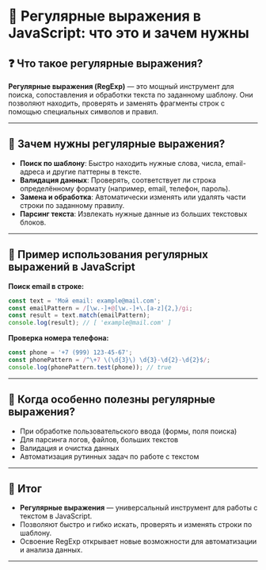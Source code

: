# 📌 Регулярные выражения в JavaScript: что это и зачем нужны

## ❓ Что такое регулярные выражения?

**Регулярные выражения (RegExp)** — это мощный инструмент для поиска, сопоставления и обработки текста по заданному шаблону. Они позволяют находить, проверять и заменять фрагменты строк с помощью специальных символов и правил.

---

## 🔹 Зачем нужны регулярные выражения?

- **Поиск по шаблону**: Быстро находить нужные слова, числа, email-адреса и другие паттерны в тексте.
- **Валидация данных**: Проверять, соответствует ли строка определённому формату (например, email, телефон, пароль).
- **Замена и обработка**: Автоматически изменять или удалять части строки по заданному правилу.
- **Парсинг текста**: Извлекать нужные данные из больших текстовых блоков.

---

## 🔹 Пример использования регулярных выражений в JavaScript

**Поиск email в строке:**
```javascript
const text = 'Мой email: example@mail.com';
const emailPattern = /[\w.-]+@[\w.-]+\.[a-z]{2,}/gi;
const result = text.match(emailPattern);
console.log(result); // [ 'example@mail.com' ]
```

**Проверка номера телефона:**
```javascript
const phone = '+7 (999) 123-45-67';
const phonePattern = /^\+7 \(\d{3}\) \d{3}-\d{2}-\d{2}$/;
console.log(phonePattern.test(phone)); // true
```

---

## 🔹 Когда особенно полезны регулярные выражения?

- При обработке пользовательского ввода (формы, поля поиска)
- Для парсинга логов, файлов, больших текстов
- Валидация и очистка данных
- Автоматизация рутинных задач по работе с текстом

---

## 🎯 Итог

- **Регулярные выражения** — универсальный инструмент для работы с текстом в JavaScript.
- Позволяют быстро и гибко искать, проверять и изменять строки по шаблону.
- Освоение RegExp открывает новые возможности для автоматизации и анализа данных.

---
